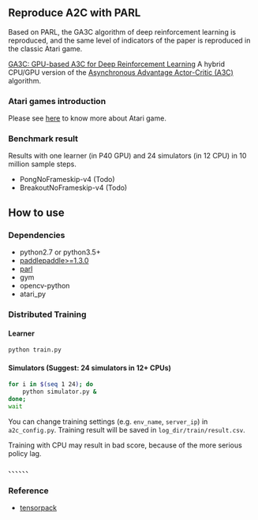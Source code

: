 ## Reproduce A2C with PARL
Based on PARL, the GA3C algorithm of deep reinforcement learning is reproduced, and the same level of indicators of the paper is reproduced in the classic Atari game.

[GA3C: GPU-based A3C for Deep Reinforcement Learning](https://www.researchgate.net/profile/Iuri_Frosio2/publication/310610848_GA3C_GPU-based_A3C_for_Deep_Reinforcement_Learning/links/583c6c0b08ae502a85e3dbb9/GA3C-GPU-based-A3C-for-Deep-Reinforcement-Learning.pdf)
A hybrid CPU/GPU version of the [Asynchronous Advantage Actor-Critic (A3C)](https://arxiv.org/abs/1602.01783)  algorithm.

### Atari games introduction
Please see [here](https://gym.openai.com/envs/#atari) to know more about Atari game.

### Benchmark result
Results with one learner (in P40 GPU) and 24 simulators (in 12 CPU) in 10 million sample steps.
- PongNoFrameskip-v4 (Todo)
- BreakoutNoFrameskip-v4 (Todo)

## How to use
### Dependencies
+ python2.7 or python3.5+
+ [paddlepaddle>=1.3.0](https://github.com/PaddlePaddle/Paddle)
+ [parl](https://github.com/PaddlePaddle/PARL)
+ gym
+ opencv-python
+ atari_py


### Distributed Training

#### Learner
```sh
python train.py 
```

#### Simulators (Suggest: 24 simulators in 12+ CPUs)
```sh
for i in $(seq 1 24); do
    python simulator.py &
done;
wait
```

You can change training settings (e.g. `env_name`, `server_ip`) in `a2c_config.py`.
Training result will be saved in `log_dir/train/result.csv`.

Training with CPU may result in bad score, because of the more serious policy lag.

、、、、、、
### Reference
+ [tensorpack](https://github.com/tensorpack/tensorpack)
